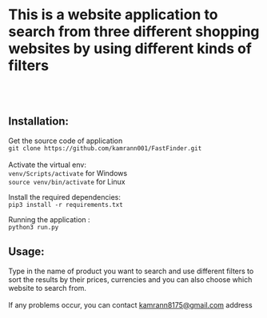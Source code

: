 # This is a website  application to search from three different shopping websites by using different kinds of filters
<br /><br />
## Installation:<br />
Get the source code of application <br/>`git clone https://github.com/kamrann001/FastFinder.git`
<br /><br />Activate the virtual env: <br/>
`venv/Scripts/activate` for Windows  
`source venv/bin/activate` for Linux

Install the required dependencies: <br /> `pip3 install -r requirements.txt` <br />

Running the application :
<br />  `python3 run.py`


## Usage:<br/>
Type in the name of product you want to search and use different filters to sort the results by their prices, currencies and you can also choose which website to search from.<br/><br/>
If any problems occur, you can contact kamrann8175@gmail.com address